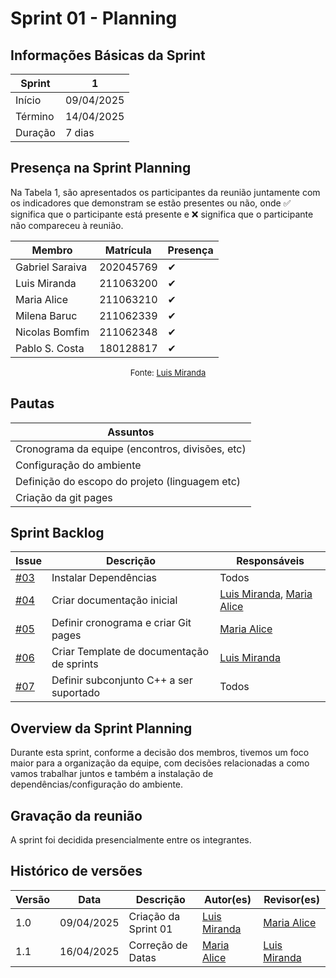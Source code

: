 # Sprint 01 - Planning
<!-- Este é um arquivo base, para criar uma ata, basta copiá-lo e preencher os dados da reunião -->

## Informações Básicas da Sprint

| Sprint  | 1             |
|---------|---------------|
| Início  | 09/04/2025    |
| Término | 14/04/2025    |
| Duração |  7 dias       |

## Presença na Sprint Planning

<!-- Colocar um ✅ se o participante estiver presente ou um ❌ caso negativo -->
Na Tabela 1, são apresentados os participantes da reunião juntamente com os indicadores que demonstram se estão presentes ou não, onde ✅ significa que o participante está presente e ❌ significa que o participante não compareceu à reunião.

| Membro                               | Matrícula        | Presença |
|--------------------------------------|--------------    | ---------|
| Gabriel Saraiva                      | 202045769        | ✔        |
| Luis Miranda                         | 211063200        | ✔        |
| Maria Alice                          | 211063210        | ✔        |
| Milena Baruc                         | 211062339        | ✔        |
| Nicolas Bomfim                       | 211062348        | ✔        |
| Pablo S. Costa                       | 180128817        | ✔        |

<center>

<font size="2"><p style="text-align: center">Fonte: [Luis Miranda](https://github.com/LuisMiranda10)</p></font>

</center>

## Pautas

<!-- pautas discutidas na reunião -->

| Assuntos                  |
|---------------------------|
| Cronograma da equipe (encontros, divisões, etc)                          |
| Configuração do ambiente                          |
| Definição do escopo do projeto (linguagem etc)                          |
| Criação da git pages                         |

## Sprint Backlog 
<!-- decisões feitas pela equipe -->
<!-- Github do time para facilitar ao colocar os responsáveis: 

[Gabriel Saraiva](https://github.com/gabrielsarcan)
[Luis Miranda](https://github.com/LuisMiranda10)
[Milena Baruc](https://github.com/MilenaBaruc)
[Maria Alice](https://github.com/Maliz30)
[Nicolas Bonfim](https://github.com/NickGehjk)
[Pablo S. Costa](https://github.com/pabloheika)

-->


| Issue                                                              | Descrição              | Responsáveis                                                        |
|--------------------------------------------------------------------|------------------------|---------------------------------------------------------------------|
| [#03](https://github.com/Maliz30/Interpretador_Cpp-Py/issues/3)   | Instalar Dependências                     | Todos            |
| [#04](https://github.com/Maliz30/Interpretador_Cpp-Py/issues/4)   | Criar documentação inicial                     | [Luis Miranda](https://github.com/LuisMiranda10), [Maria Alice](https://github.com/Maliz30)            |
| [#05](https://github.com/Maliz30/Interpretador_Cpp-Py/issues/5)   | Definir cronograma e criar Git pages                    | [Maria Alice](https://github.com/Maliz30)            |
| [#06](https://github.com/Maliz30/Interpretador_Cpp-Py/issues/6)   | Criar Template de documentação de sprints                     | [Luis Miranda](https://github.com/LuisMiranda10)            |
| [#07](https://github.com/Maliz30/Interpretador_Cpp-Py/issues/7)   | Definir subconjunto C++ a ser suportado                     | Todos            |


## Overview da Sprint Planning
<!-- compromissos que foram definidos para os integrantes, a data de entrega e os revisores, para facilitar o trabalho, pode pedir
para o chat GPT formar a tabela em HTML -->

Durante esta sprint, conforme a decisão dos membros, tivemos um foco maior para a organização da equipe, com decisões relacionadas a como vamos trabalhar juntos e também a instalação de dependências/configuração do ambiente.

## Gravação da reunião

A sprint foi decidida presencialmente entre os integrantes.

## Histórico de versões

<center>

| Versão    | Data           |  Descrição         | Autor(es)                            | Revisor(es)                            |
| --------- | -------------- | ------------------ | ------------------------------------ | -------------------------------------- |
| 1.0       | 09/04/2025     | Criação da Sprint 01           | [Luis Miranda](https://github.com/LuisMiranda10)          | [Maria Alice](https://github.com/Maliz30)            |
| 1.1       | 16/04/2025     | Correção de Datas              | [Maria Alice](https://github.com/Maliz30)                 | [Luis Miranda](https://github.com/LuisMiranda10)     |

</center>
